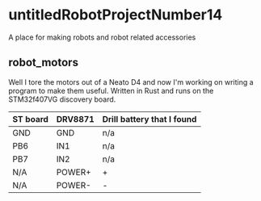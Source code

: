 # untitledRobotProjectNumber14
A place for making robots and robot related accessories

## robot_motors
Well I tore the motors out of a Neato D4 and now I'm working on writing a program to make them useful. 
Written in Rust and runs on the STM32f407VG discovery board.

| ST board     |  DRV8871    |  Drill battery that I found  |
|--------------|-------------|-------------------------------|
| GND          |  GND        | n/a                            
| PB6          |  IN1        | n/a                            
| PB7          |  IN2        | n/a                            
| N/A          | POWER+      | +                              
|N/A|POWER-|-|N/A|
